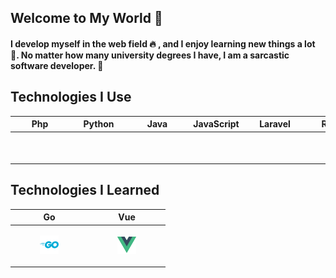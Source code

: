 ## Welcome to My World &#128075;

#### I develop myself in the web field &#128293; , and I enjoy learning new things a lot &#128170;. No matter how many university degrees I have, I am a sarcastic software developer. &#128175;

## Technologies I Use

| Php | Python | Java | JavaScript | Laravel | React | Symfony | Angular | 
| ----------- | ----------- | ---- | ---- | ---- | ---- | ---- | ----
| <figure><img src="images\php-svgrepo-com.svg"></figure> | <figure><img src="images\logo-python-svgrepo-com.svg"></figure> | <figure><img src="images\java-svgrepo-com.svg"></figure> | <figure><img src="images\js-svgrepo-com.svg"></figure> | <figure><img src="images\laravel-svgrepo-com.svg"></figure> | <figure><img src="images\react-svgrepo-com.svg"></figure> | <figure><img src="images\symfony-svgrepo-com.svg"></figure> | <figure><img src="images\angular-svgrepo-com.svg"></figure> |

## Technologies I Learned

| Go | Vue |
| ----------- | ----------- | 
| <figure><img src="images\go-svgrepo-com.svg"></figure> | <figure><img src="images\vue-9-logo-svgrepo-com.svg"></figure> |










